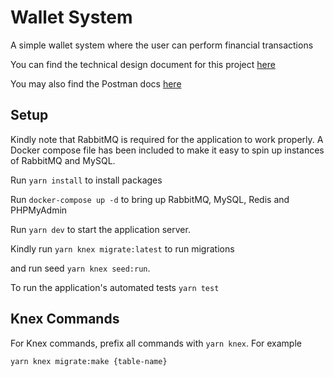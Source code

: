 # Wallet System
A simple wallet system where the user can perform financial transactions

You can find the technical design document for this project [here](https://docs.google.com/document/d/15sg4DRCHgHCzqhhJhReZWD86xlz01JaDns36qJePO-c/edit#)

You may also find the Postman docs [here](https://documenter.getpostman.com/view/8410691/UVsJwmbN)
## Setup
Kindly note that RabbitMQ is required for the application to work properly.
A Docker compose file has been included to make it easy to spin up instances of RabbitMQ
and MySQL.

Run `yarn install` to install packages

Run `docker-compose up -d` to bring up RabbitMQ, MySQL, Redis and PHPMyAdmin

Run `yarn dev` to start the application server.

Kindly run `yarn knex migrate:latest` to run migrations

and run seed `yarn knex seed:run`.

To run the application's automated tests `yarn test`

## Knex Commands
For Knex commands, prefix all commands with `yarn knex`. For example

`yarn knex migrate:make {table-name}`

